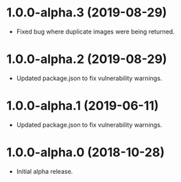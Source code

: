 # 1.0.0-alpha.3 (2019-08-29)

- Fixed bug where duplicate images were being returned.

# 1.0.0-alpha.2 (2019-08-29)

- Updated package.json to fix vulnerability warnings.

# 1.0.0-alpha.1 (2019-06-11)

- Updated package.json to fix vulnerability warnings.

# 1.0.0-alpha.0 (2018-10-28)

- Initial alpha release.